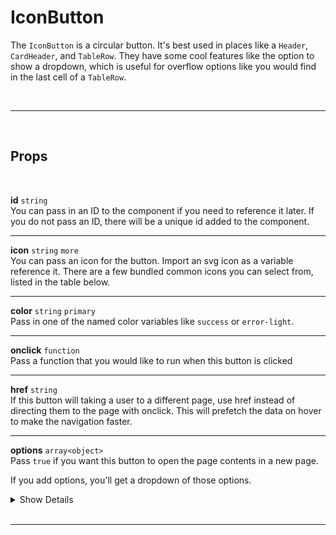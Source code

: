 # IconButton

The `IconButton` is a circular button. It's best used in places like a `Header`, `CardHeader`, and `TableRow`. They have some cool features like the option to show a dropdown, which is useful for overflow options like you would find in the last cell of a `TableRow`.

<br>

---

<br>

## Props

<br>

**id** `string`<br>
You can pass in an ID to the component if you need to reference it later. If you do not pass an ID, there will be a unique id added to the component.

---

**icon** `string` <code class="blue">more</code><br>
You can pass an icon for the button. Import an svg icon as a variable reference it. There are a few bundled common icons you can select from, listed in the table below.

---

**color** `string` <code class="blue">primary</code><br>
Pass in one of the named color variables like `success` or `error-light`.

---

**onclick** `function`<br>
Pass a function that you would like to run when this button is clicked

---

**href** `string`<br>
If this button will taking a user to a different page, use href instead of directing them to the page with onclick. This will prefetch the data on hover to make the navigation faster.

---

**options** `array<object>` <br>
Pass `true` if you want this button to open the page contents in a new page.

If you add options, you'll get a dropdown of those options.

<details>
<summary>Show Details</summary>

|                                                                                                                                                                                                                        |
| :--------------------------------------------------------------------------------------------------------------------------------------------------------------------------------------------------------------------- |
| option[].**label** `string`<br> The text the user sees for the option                                                                                                                                                  |
| option[].**caption** `string`<br> Optional explanation for the choice                                                                                                                                                  |
| option[].**href** `string`<br> If this button will taking a user to a different page, use href instead of directing them to the page with onclick. This will prefetch the data on hover to make the navigation faster. |
| option[].**onclick** `function`<br> A function that will be called when the option is selected                                                                                                                         |

> To add a line break between filter options, you can just add an option with a string value of "break"

</details><br>

---
